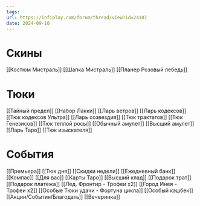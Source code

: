 ```yaml
---
tags: 
url: https://infiplay.com/forum/thread/view?id=24107
date: 2024-09-10
---
```

# Скины
[[Костюм Мистраль]]
[[Шапка Мистраль]]
[[Планер Розовый лебедь]]


# Тюки
[[Тайный предел]]
[[Набор Лакки]]
[[Ларь ветров]]
[[Ларь кодексов]]
[[Тюк кодексов Ультра]]
[[Ларь созвездия]]
[[Тюк трактатов]]
[[Тюк Генезисов]]
[[Тюк теплой росы]]
[[Обычный амулет]]
[[Высший амулет]]
[[Ларь Таро]]
[[Тюк изыскателя]]


# События
[[Премьера]]
[[Тюк дня]]
[[Скидки недели]]
[[Ежедневный банк]]
[[Компас]]
[[Для вас]]
[[Карты Таро]]
[[Высший клад]]
[[Подарок трат]]
[[Подарок платежа]]
[[Лед. Фронтир - Трофеи х2]]
[[Город Инея  - Трофеи х2]]
[[Особые Тюки удачи - Фортуна цикла]]
[[Особый кэшбек]]
[[Акции/События/Благодать]]
[[Вечеринка]]
